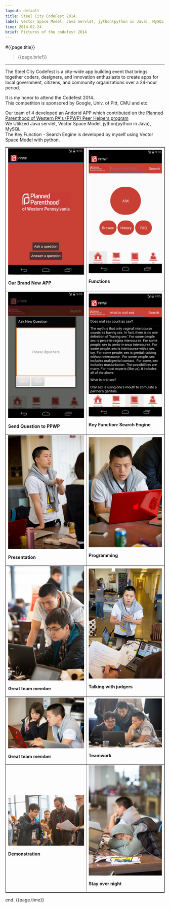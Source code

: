```yaml
---
layout: default
title: Steel City CodeFest 2014
label: Vector Space Model, Java Servlet, jython(python in Java), MySQL
time: 2014-02-24
brief: Pictures of the codefest 2014
---
```


#{{page.title}}
> {{page.brief}}
**************

The Steel City Codefest is a city-wide app building event that brings together coders, designers, and innovation enthusiasts to create apps for local government, citizens, and community organizations over a 24-hour period.  

It is my honor to attend the Codefest 2014.   
This competition is sponsored by Google, Univ. of Pitt, CMU and etc.   

Our team of 4 developed an Andorid APP which contributed on the [Planned Parenthood of Western PA's (PPWP) Peer Helpers program](http://www.plannedparenthood.org/western-pennsylvania/)  
We Utilized Java servlet, Vector Space Model, jython(python in Java), MySQL  
The Key Function - Search Engine is developed by myself using Vector Space Model with python.   

<table width="200" border="1">
  <tr>
    <td><img src="/images/codefest/demo1.png"><p><Strong>Our Brand New APP</strong></p></td>
    <td><img src="/images/codefest/demo2.png"><p><Strong>Functions</Strong></p></td>
  </tr>
<tr>
    <td><img src="/images/codefest/demo3.png"><p><Strong>Send Question to PPWP</Strong></p></td>
    <td><img src="/images/codefest/demo4.png"><p><Strong>Key Function: Search Engine</Strong></p></td>
  </tr>
  <tr>
    <td><img src="/images/codefest/201402241.jpg"><p><Strong>Presentation</Strong></p></td>
    <td><img src="/images/codefest/201402249.jpg"><p><Strong>Programming</Strong></p></td>
  </tr>
  <tr>
    <td><img src="/images/codefest/201402244.jpg"><p><Strong>Great team member</Strong></p></td>
	<td><img src="/images/codefest/201402246.jpg"><p><Strong>Talking with judgers</Strong></p></td>
  </tr>
  <tr>
    <td><img src="/images/codefest/201402245.jpg"><p><Strong>Great team member</Strong></p></td>
	<td><img src="/images/codefest/201402243.jpg"><p><Strong>Teamwork</Strong></p></td>
  </tr>
  <tr> 
    <td><img src="/images/codefest/201402247.jpg"><p><Strong>Demonstration</Strong></p></td>
	<td><img src="/images/codefest/201402248.jpg"><p><Strong>Stay over night</Strong></p></td>
  </tr>


</table>

end.
{{page.time}}
